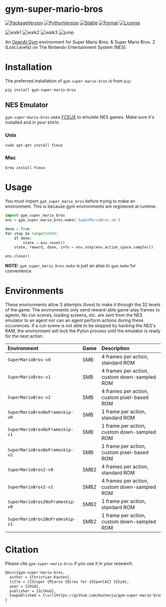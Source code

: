 # gym-super-mario-bros

[![PackageVersion][pypi-version]][pypi-home]
[![PythonVersion][python-version]][python-home]
[![Stable][pypi-status]][pypi-home]
[![Format][pypi-format]][pypi-home]
[![License][pypi-license]](LICENSE)

[pypi-version]: https://badge.fury.io/py/gym-super-mario-bros.svg
[pypi-license]: https://img.shields.io/pypi/l/gym-super-mario-bros.svg
[pypi-status]: https://img.shields.io/pypi/status/gym-super-mario-bros.svg
[pypi-format]: https://img.shields.io/pypi/format/gym-super-mario-bros.svg
[pypi-home]: https://badge.fury.io/py/gym-super-mario-bros
[python-version]: https://img.shields.io/pypi/pyversions/gym-super-mario-bros.svg
[python-home]: https://python.org

![walk1](https://github.com/Kautenja/gym-super-mario-bros/blob/master/gym_super_mario_bros/sprites/smb1/Characters/Mario/Mario%20-%20Walk1.gif)
![walk2](https://github.com/Kautenja/gym-super-mario-bros/blob/master/gym_super_mario_bros/sprites/smb1/Characters/Mario/Mario%20-%20Walk2.gif)
![walk3](https://github.com/Kautenja/gym-super-mario-bros/blob/master/gym_super_mario_bros/sprites/smb1/Characters/Mario/Mario%20-%20Walk3.gif)
![jump](https://github.com/Kautenja/gym-super-mario-bros/blob/master/gym_super_mario_bros/sprites/smb1/Characters/Mario/Mario%20-%20Jump.gif)

An [OpenAI Gym](https://github.com/openai/gym) environment for
Super Mario Bros. & Super Mario Bros. 2 (Lost Levels) on The Nintendo
Entertainment System (NES).

# Installation

The preferred installation of `gym-super-mario-bros` is from `pip`:

```shell
pip install gym-super-mario-bros
```

## NES Emulator

`gym-super-mario-bros` uses [FCEUX](http://www.fceux.com/web/home.html) to emulate NES games.
Make sure it's installed and in your `$PATH`.

### Unix

```shell
sudo apt-get install fceux
```

### Mac

```shell
brew install fceux
```

# Usage

You must import `gym_super_mario_bros` before trying to make an environment. This is
because gym environments are registered at runtime.

```python
import gym_super_mario_bros
env = gym_super_mario_bros.make('SuperMarioBros-v0')

done = True
for step in range(5000):
    if done:
        state = env.reset()
    state, reward, done, info = env.step(env.action_space.sample())

env.close()
```

**NOTE:** `gym_super_mario_bros.make` is just an alias to `gym.make` for
convenience.

# Environments

These environments allow 3 attempts (lives) to make it through the 32 levels
of the game. The environments only send reward-able game-play frames to
agents; No cut-scenes, loading screens, etc. are sent from the NES emulator
to an agent nor can an agent perform actions during these occurences. If a
cut-scene is not able to be skipped by hacking the NES's RAM, the environment
will lock the Pyton process until the emulator is ready for the next action.

| Environment                     | Game | Description                                      |
|:--------------------------------|:-----|:-------------------------------------------------|
| `SuperMarioBros-v0`             | SMB  | 4 frames per action, standard ROM                |
| `SuperMarioBros-v1`             | SMB  | 4 frames per action, custom down-sampled ROM     |
| `SuperMarioBros-v2`             | SMB  | 4 frames per action, custom pixel-based ROM      |
| `SuperMarioBrosNoFrameskip-v0`  | SMB  | 1 frame per action, standard ROM                 |
| `SuperMarioBrosNoFrameskip-v1`  | SMB  | 1 frame per action, custom down-sampled ROM      |
| `SuperMarioBrosNoFrameskip-v2`  | SMB  | 1 frame per action, custom pixel-based ROM       |
| `SuperMarioBros2-v0`            | SMB2 | 4 frames per action, standard ROM                |
| `SuperMarioBros2-v1`            | SMB2 | 4 frames per action, custom down-sampled ROM     |
| `SuperMarioBros2NoFrameskip-v0` | SMB2 | 1 frame per action, standard ROM                 |
| `SuperMarioBros2NoFrameskip-v1` | SMB2 | 1 frame per action, custom down-sampled ROM      |

<!-- ROM Hacks
more can be found here: http://l.j-factor.com/emulation/
-->

# Citation

Please cite `gym-super-mario-bros` if you use it in your research.

```tex
@misc{gym-super-mario-bros,
  author = {Christian Kauten},
  title = {{S}uper {M}ario {B}ros for {O}pen{AI} {G}ym},
  year = {2018},
  publisher = {GitHub},
  howpublished = {\url{https://github.com/Kautenja/gym-super-mario-bros}},
}
```
